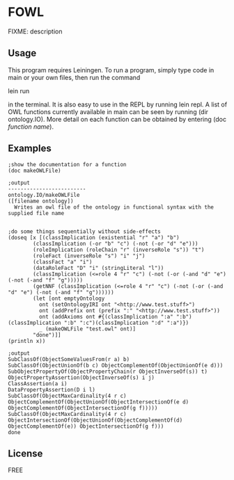 # FOWL
FIXME: description

## Usage
This program requires Leiningen. To run a program, simply type code in main or your own files, then run the command


lein run

in the terminal. It is also easy to use in the REPL by running lein repl. A list of OWL functions currently available in main can be seen by running (dir ontology.IO). More detail on each function can be obtained by entering (doc _function name_).

## Examples
```
;show the documentation for a function
(doc makeOWLFile)

;output
-------------------------
ontology.IO/makeOWLFile
([filename ontology])
  Writes an owl file of the ontology in functional syntax with the supplied file name


;do some things sequentially without side-effects
(doseq [x [(classImplication (existential "r" "a") "b")
	    (classImplication (-or "b" "c") (-not (-or "d" "e")))
	    (roleImplication (roleChain "r" (inverseRole "s")) "t")
	    (roleFact (inverseRole "s") "i" "j")
	    (classFact "a" "i")
	    (dataRoleFact "D" "i" (stringLiteral "l"))
	    (classImplication (<=role 4 "r" "c") (-not (-or (-and "d" "e") (-not (-and "f" "g")))))
	    (getNNF (classImplication (<=role 4 "r" "c") (-not (-or (-and "d" "e") (-not (-and "f" "g"))))))
	    (let [ont emptyOntology
		  ont (setOntologyIRI ont "<http://www.test.stuff>")
		  ont (addPrefix ont (prefix ":" "<http://www.test.stuff>"))
		  ont (addAxioms ont #{(classImplication ":a" ":b")(classImplication ":b" ":c")(classImplication ":d" ":a")})
		  _ (makeOWLFile "test.owl" ont)]
	    "done")]]
(println x))

;output
SubClassOf(ObjectSomeValuesFrom(r a) b)
SubClassOf(ObjectUnionOf(b c) ObjectComplementOf(ObjectUnionOf(e d)))
SubObjectPropertyOf(ObjectPropertyChain(r ObjectInverseOf(s)) t)
ObjectPropertyAssertion(ObjectInverseOf(s) i j)
ClassAssertion(a i)
DataPropertyAssertion(D i l)
SubClassOf(ObjectMaxCardinality(4 r c) ObjectComplementOf(ObjectUnionOf(ObjectIntersectionOf(e d) ObjectComplementOf(ObjectIntersectionOf(g f)))))
SubClassOf(ObjectMaxCardinality(4 r c) ObjectIntersectionOf(ObjectUnionOf(ObjectComplementOf(d) ObjectComplementOf(e)) ObjectIntersectionOf(g f)))
done
```

## License
FREE
